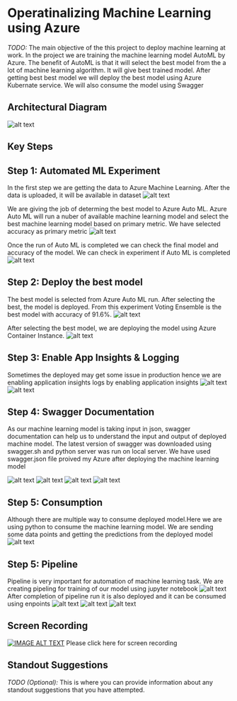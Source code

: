 # Operatinalizing Machine Learning using Azure

*TODO:* The main objective of the this project to deploy machine learning at work. In the project we are training the machine learning model AutoML by Azure. The benefit of AutoML is that it will select the best model from the a lot of machine learning algorithm. It will give best trained model. After getting best best model we will deploy the best model using Azure Kubernate service. We will also consume the model using Swagger

## Architectural Diagram
![alt text](https://github.com/agshiv92/Azure_ML_project-2/blob/main/Azure%20ML%20Project%202.jpg)
## Key Steps
## Step 1: Automated ML Experiment
In the first step we are getting the data to Azure Machine Learning. After the data is uploaded, it will be available in dataset
![alt text](https://github.com/agshiv92/Azure_ML_project-2/blob/main/1.JPG)

We are giving the job of determing the best model to Azure Auto ML. Azure Auto ML will run a nuber of available machine learning model and select the best machine learning model based on primary metric. We have selected accuracy as primary metric
![alt text](https://github.com/agshiv92/Azure_ML_project-2/blob/main/2.JPG)

Once the run of Auto ML is completed we can check the final model and accuracy of the model. We can check in experiment if Auto ML is completed 
![alt text](https://github.com/agshiv92/Azure_ML_project-2/blob/main/3.JPG)

## Step 2: Deploy the best model
The best model is selected from Azure Auto ML run. After selecting the best, the model is deployed. From this experiment Voting Ensemble is the best model with accuracy of 91.6%. 
![alt text](https://github.com/agshiv92/Azure_ML_project-2/blob/main/4.JPG)

After selecting the best model, we are deploying the model using Azure Container Instance. 
![alt text](https://github.com/agshiv92/Azure_ML_project-2/blob/main/5.JPG)
## Step 3: Enable App Insights & Logging
Sometimes the deployed may get some issue in production hence we are enabling application insights logs by enabling application insights
![alt text](https://github.com/agshiv92/Azure_ML_project-2/blob/main/6.JPG)
![alt text](https://github.com/agshiv92/Azure_ML_project-2/blob/main/7.JPG)
## Step 4: Swagger Documentation 
As our machine learning model is taking input in json, swagger documentation can help us to understand the input and output of deployed machine model. The latest version of swagger was downloaded using swagger.sh and python server was run on local server. We have used swagger.json file proived my Azure after deploying the machine learning model

![alt text](https://github.com/agshiv92/Azure_ML_project-2/blob/main/8.JPG)
![alt text](https://github.com/agshiv92/Azure_ML_project-2/blob/main/9.JPG)
![alt text](https://github.com/agshiv92/Azure_ML_project-2/blob/main/10.JPG)
![alt text](https://github.com/agshiv92/Azure_ML_project-2/blob/main/11.JPG)
## Step 5: Consumption
Although there are multiple way to consume deployed model.Here we are using python to consume the machine learning model. We are sending some data points and getting the predictions from the deployed model
![alt text](https://github.com/agshiv92/Azure_ML_project-2/blob/main/12.JPG)
## Step 5: Pipeline 
Pipeline is very important for automation of machine learning task. We are creating pipeling for training of our model using jupyter notebook
![alt text](https://github.com/agshiv92/Azure_ML_project-2/blob/main/13.JPG)
After completion of pipeline run it is also deployed and it can be consumed using enpoints 
![alt text](https://github.com/agshiv92/Azure_ML_project-2/blob/main/14.JPG)
![alt text](https://github.com/agshiv92/Azure_ML_project-2/blob/main/15.JPG)
![alt text](https://github.com/agshiv92/Azure_ML_project-2/blob/main/16.JPG)
## Screen Recording
[![IMAGE ALT TEXT](http://img.youtube.com/vi/YOUTUBE_VIDEO_ID_HERE/0.jpg)](https://youtu.be/_9oU2V9Hs98 "Video Title")
Please click here for screen recording

## Standout Suggestions
*TODO (Optional):* This is where you can provide information about any standout suggestions that you have attempted.
